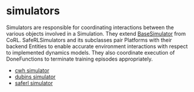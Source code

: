 # simulators

Simulators are responsible for coordinating interactions between the various
objects involved in a Simulation. They extend [BaseSimulator]() from CoRL. SafeRLSimulators
and its subclasses pair Platforms with their backend Entities to enable accurate
environment interactions with respect to implemented dynamics models. They also coordinate
execution of DoneFunctions to terminate training episodes appropriately.

- [cwh simulator](../../../reference/core/simulators/cwh_simulator.md)
- [dubins simulator](../../../reference/core/simulators/dubins_simulator.md)
- [saferl simulator](../../../reference/core/simulators/saferl_simulator.md)
